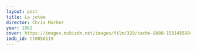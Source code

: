 ```yaml
---
layout: post
title: La jetée
director: Chris Marker
year: 1962
cover: https://images.mubicdn.net/images/film/329/cache-8088-1581455984/image-w1280.jpg
imdb_id: tt0056119
---
```

